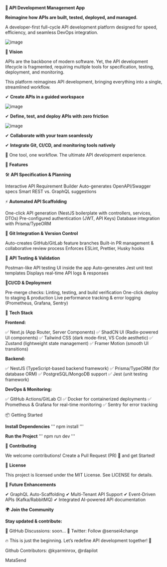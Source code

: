 **🚀 API Development Management App**

**Reimagine how APIs are built, tested, deployed, and managed.**

A developer-first full-cycle API development platform designed for speed, efficiency, and seamless DevOps integration.

![image](https://github.com/user-attachments/assets/eebc5538-7fee-4fbd-8463-95a4a7324d5e)

**🌟 Vision**

APIs are the backbone of modern software. Yet, the API development lifecycle is fragmented, requiring multiple tools for specification, testing, deployment, and monitoring.

This platform reimagines API development, bringing everything into a single, streamlined workflow.


✔ **Create APIs in a guided workspace**

![image](https://github.com/user-attachments/assets/74f905c4-dfb2-45a9-b5fa-c96a2c769cf2)


✔ **Define, test, and deploy APIs with zero friction**

![image](https://github.com/user-attachments/assets/4b3dbdf6-e70d-48d5-97fb-1f358ecc1493)

✔ **Collaborate with your team seamlessly**

✔ **Integrate Git, CI/CD, and monitoring tools natively**

🚀 One tool, one workflow. The ultimate API development experience.

📌 **Features**

🛠 **API Specification & Planning**

Interactive API Requirement Builder
Auto-generates OpenAPI/Swagger specs
Smart REST vs. GraphQL suggestions

⚡ **Automated API Scaffolding**

One-click API generation (NestJS boilerplate with controllers, services, DTOs)
Pre-configured authentication (JWT, API Keys)
Database integration with Prisma/TypeORM

🔗 **Git Integration & Version Control**

Auto-creates GitHub/GitLab feature branches
Built-in PR management & collaborative review process
Enforces ESLint, Prettier, Husky hooks

🧪 **API Testing & Validation**

Postman-like API testing UI inside the app
Auto-generates Jest unit test templates
Displays real-time API logs & responses

🚀**CI/CD & Deployment**

Pre-merge checks: Linting, testing, and build verification
One-click deploy to staging & production
Live performance tracking & error logging (Prometheus, Grafana, Sentry)

📂 **Tech Stack**

**Frontend:**

✅ Next.js (App Router, Server Components)
✅ ShadCN UI (Radix-powered UI components)
✅ Tailwind CSS (dark mode-first, VS Code aesthetic)
✅ Zustand (lightweight state management)
✅ Framer Motion (smooth UI transitions)

**Backend:**

✅ NestJS (TypeScript-based backend framework)
✅ Prisma/TypeORM (for database ORM)
✅ PostgreSQL/MongoDB support
✅ Jest (unit testing framework)

**DevOps & Monitoring:**

✅ GitHub Actions/GitLab CI
✅ Docker for containerized deployments
✅ Prometheus & Grafana for real-time monitoring
✅ Sentry for error tracking

📦 Getting Started

**Install Dependencies**
''' 
    npm install
'''

**Run the Project**
'''
  npm run dev
'''

👥 **Contributing**

We welcome contributions! 
Create a Pull Request (PR) 🚀 and get Started!

📜 **License**

This project is licensed under the MIT License. See LICENSE for details.

🚀 **Future Enhancements**

✔ GraphQL Auto-Scaffolding
✔ Multi-Tenant API Support
✔ Event-Driven APIs (Kafka/RabbitMQ)
✔ Integrated AI-powered API documentation

🌍 **Join the Community**

**Stay updated & contribute:**

📌 GitHub Discussions: soon...
📌 Twitter: Follow @sensei4change

🔥 This is just the beginning. Let’s redefine API development together! 🚀


Github Contributors: @kyarminrox, @rdapilot

MataSend
